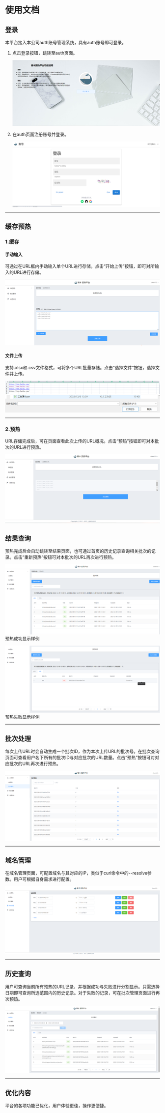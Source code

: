 # 使用文档

## 登录

本平台接入本公司auth账号管理系统，具有auth账号即可登录。

1. 点击登录按钮，跳转至auth页面。

   ![login.png](../images/CWUsage/login.png)

2. 在auth页面注册账号并登录。

   ![auth_login.png](../images/CWUsage/auth_login.png)

---
## 缓存预热

### 1.缓存

#### 手动输入

可通过在URL框内手动输入单个URL进行存储。点击“开始上传”按钮，即可对所输入的URL进行存储。

![write_url.png](../images/CWUsage/write_url.png)

#### 文件上传

支持.xlsx和.csv文件格式，可将多个URL批量存储。点击“选择文件”按钮，选择文件并上传。

![upload_url.png](../images/CWUsage/upload_url.png)
![file.png](../images/CWUsage/file.png)

---
### 2.预热

URL存储完成后，可在页面查看此次上传的URL概况。点击“预热”按钮即可对本批次的URL进行预热。

![warm.png](../images/CWUsage/warm.png)

## 结果查询

预热完成后会自动跳转至结果页面，也可通过首页的历史记录查询相关批次的记录。点击“重新预热”按钮可对本批次的URL再次进行预热。

![result_suc.png](../images/CWUsage/result_suc.png) 预热成功显示样例

![result_fail.png](../images/CWUsage/result_fail.png) 预热失败显示样例

---
## 批次处理

每次上传URL时会自动生成一个批次ID，作为本次上传URL的批次号。在批次查询页面可查看用户名下所有的批次ID与对应批次的URL数量。点击“预热”按钮可对对应批次的URL再次进行预热。

![batch.png](../images/CWUsage/batch.png)

---
## 域名管理

在域名管理页面，可配置域名与其对应的IP，类似于curl命令中的--resolve参数。用户可根据自身需求进行配置。

![ipSet.png](../images/CWUsage/ipSet.png)

---
## 历史查询

用户可查询当前所有预热的URL记录，并根据成功与失败进行分割显示。只需选择日期即可查询所选范围内的历史记录。对于失败的记录，可在批次管理页面进行再次预热。

![history.png](../images/CWUsage/history.png)

---
## 优化内容

平台的各项功能已优化，用户体验更佳，操作更便捷。
